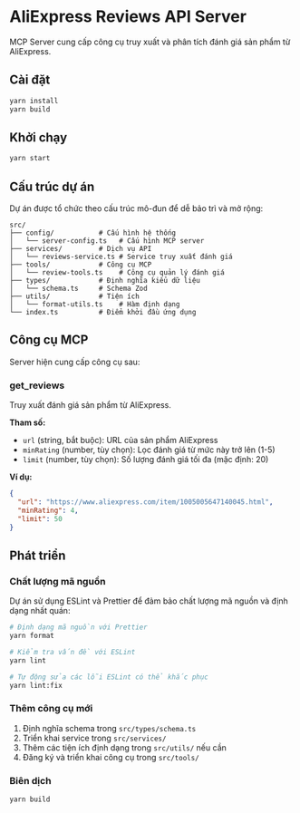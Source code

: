 # AliExpress Reviews API Server

MCP Server cung cấp công cụ truy xuất và phân tích đánh giá sản phẩm từ AliExpress.

## Cài đặt

```bash
yarn install
yarn build
```

## Khởi chạy

```bash
yarn start
```

## Cấu trúc dự án

Dự án được tổ chức theo cấu trúc mô-đun để dễ bảo trì và mở rộng:

```
src/
├── config/           # Cấu hình hệ thống
│   └── server-config.ts   # Cấu hình MCP server
├── services/         # Dịch vụ API
│   └── reviews-service.ts # Service truy xuất đánh giá
├── tools/            # Công cụ MCP
│   └── review-tools.ts    # Công cụ quản lý đánh giá
├── types/            # Định nghĩa kiểu dữ liệu
│   └── schema.ts     # Schema Zod
├── utils/            # Tiện ích
│   └── format-utils.ts    # Hàm định dạng
└── index.ts          # Điểm khởi đầu ứng dụng
```

## Công cụ MCP

Server hiện cung cấp công cụ sau:

### get_reviews

Truy xuất đánh giá sản phẩm từ AliExpress.

**Tham số:**

- `url` (string, bắt buộc): URL của sản phẩm AliExpress
- `minRating` (number, tùy chọn): Lọc đánh giá từ mức này trở lên (1-5)
- `limit` (number, tùy chọn): Số lượng đánh giá tối đa (mặc định: 20)

**Ví dụ:**

```json
{
  "url": "https://www.aliexpress.com/item/1005005647140045.html",
  "minRating": 4,
  "limit": 50
}
```

## Phát triển

### Chất lượng mã nguồn

Dự án sử dụng ESLint và Prettier để đảm bảo chất lượng mã nguồn và định dạng nhất quán:

```bash
# Định dạng mã nguồn với Prettier
yarn format

# Kiểm tra vấn đề với ESLint
yarn lint

# Tự động sửa các lỗi ESLint có thể khắc phục
yarn lint:fix
```

### Thêm công cụ mới

1. Định nghĩa schema trong `src/types/schema.ts`
2. Triển khai service trong `src/services/`
3. Thêm các tiện ích định dạng trong `src/utils/` nếu cần
4. Đăng ký và triển khai công cụ trong `src/tools/`

### Biên dịch

```bash
yarn build
```
